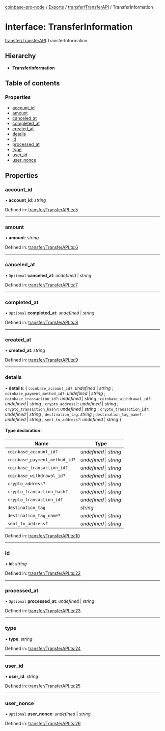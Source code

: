 [coinbase-pro-node](../../README.md) / [Exports](../../modules.md) / [transfer/TransferAPI](../../modules/transfer_transferapi.md) / TransferInformation

# Interface: TransferInformation

[transfer/TransferAPI](../../modules/transfer_transferapi.md).TransferInformation

## Hierarchy

- **TransferInformation**

## Table of contents

### Properties

- [account_id](transferapi.transferinformation.md#account_id)
- [amount](transferapi.transferinformation.md#amount)
- [canceled_at](transferapi.transferinformation.md#canceled_at)
- [completed_at](transferapi.transferinformation.md#completed_at)
- [created_at](transferapi.transferinformation.md#created_at)
- [details](transferapi.transferinformation.md#details)
- [id](transferapi.transferinformation.md#id)
- [processed_at](transferapi.transferinformation.md#processed_at)
- [type](transferapi.transferinformation.md#type)
- [user_id](transferapi.transferinformation.md#user_id)
- [user_nonce](transferapi.transferinformation.md#user_nonce)

## Properties

### account_id

• **account_id**: _string_

Defined in: [transfer/TransferAPI.ts:5](https://github.com/bennycode/coinbase-pro-node/blob/3350621/src/transfer/TransferAPI.ts#L5)

---

### amount

• **amount**: _string_

Defined in: [transfer/TransferAPI.ts:6](https://github.com/bennycode/coinbase-pro-node/blob/3350621/src/transfer/TransferAPI.ts#L6)

---

### canceled_at

• `Optional` **canceled_at**: _undefined_ \| _string_

Defined in: [transfer/TransferAPI.ts:7](https://github.com/bennycode/coinbase-pro-node/blob/3350621/src/transfer/TransferAPI.ts#L7)

---

### completed_at

• `Optional` **completed_at**: _undefined_ \| _string_

Defined in: [transfer/TransferAPI.ts:8](https://github.com/bennycode/coinbase-pro-node/blob/3350621/src/transfer/TransferAPI.ts#L8)

---

### created_at

• **created_at**: _string_

Defined in: [transfer/TransferAPI.ts:9](https://github.com/bennycode/coinbase-pro-node/blob/3350621/src/transfer/TransferAPI.ts#L9)

---

### details

• **details**: { `coinbase_account_id?`: _undefined_ \| _string_ ; `coinbase_payment_method_id?`: _undefined_ \| _string_ ; `coinbase_transaction_id?`: _undefined_ \| _string_ ; `coinbase_withdrawal_id?`: _undefined_ \| _string_ ; `crypto_address?`: _undefined_ \| _string_ ; `crypto_transaction_hash?`: _undefined_ \| _string_ ; `crypto_transaction_id?`: _undefined_ \| _string_ ; `destination_tag`: _string_ ; `destination_tag_name?`: _undefined_ \| _string_ ; `sent_to_address?`: _undefined_ \| _string_ }

#### Type declaration:

| Name                          | Type                    |
| ----------------------------- | ----------------------- |
| `coinbase_account_id?`        | _undefined_ \| _string_ |
| `coinbase_payment_method_id?` | _undefined_ \| _string_ |
| `coinbase_transaction_id?`    | _undefined_ \| _string_ |
| `coinbase_withdrawal_id?`     | _undefined_ \| _string_ |
| `crypto_address?`             | _undefined_ \| _string_ |
| `crypto_transaction_hash?`    | _undefined_ \| _string_ |
| `crypto_transaction_id?`      | _undefined_ \| _string_ |
| `destination_tag`             | _string_                |
| `destination_tag_name?`       | _undefined_ \| _string_ |
| `sent_to_address?`            | _undefined_ \| _string_ |

Defined in: [transfer/TransferAPI.ts:10](https://github.com/bennycode/coinbase-pro-node/blob/3350621/src/transfer/TransferAPI.ts#L10)

---

### id

• **id**: _string_

Defined in: [transfer/TransferAPI.ts:22](https://github.com/bennycode/coinbase-pro-node/blob/3350621/src/transfer/TransferAPI.ts#L22)

---

### processed_at

• `Optional` **processed_at**: _undefined_ \| _string_

Defined in: [transfer/TransferAPI.ts:23](https://github.com/bennycode/coinbase-pro-node/blob/3350621/src/transfer/TransferAPI.ts#L23)

---

### type

• **type**: _string_

Defined in: [transfer/TransferAPI.ts:24](https://github.com/bennycode/coinbase-pro-node/blob/3350621/src/transfer/TransferAPI.ts#L24)

---

### user_id

• **user_id**: _string_

Defined in: [transfer/TransferAPI.ts:25](https://github.com/bennycode/coinbase-pro-node/blob/3350621/src/transfer/TransferAPI.ts#L25)

---

### user_nonce

• `Optional` **user_nonce**: _undefined_ \| _string_

Defined in: [transfer/TransferAPI.ts:26](https://github.com/bennycode/coinbase-pro-node/blob/3350621/src/transfer/TransferAPI.ts#L26)
